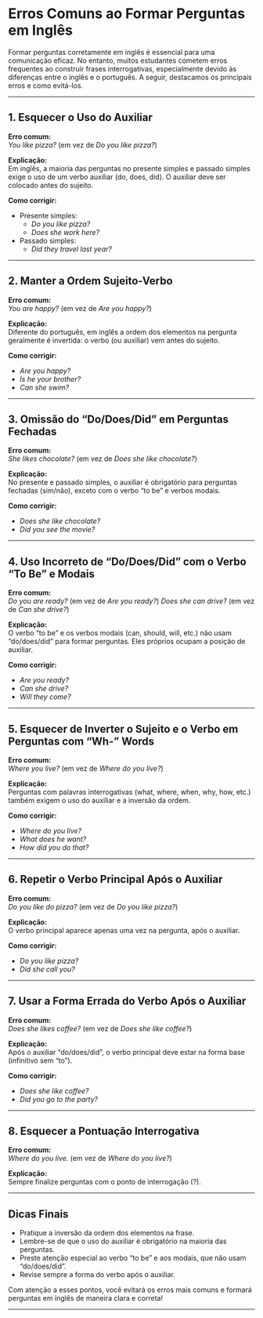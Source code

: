 
# Erros Comuns ao Formar Perguntas em Inglês

Formar perguntas corretamente em inglês é essencial para uma comunicação eficaz. No entanto, muitos estudantes cometem erros frequentes ao construir frases interrogativas, especialmente devido às diferenças entre o inglês e o português. A seguir, destacamos os principais erros e como evitá-los.

---

## 1. Esquecer o Uso do Auxiliar

**Erro comum:**  
*You like pizza?* (em vez de *Do you like pizza?*)

**Explicação:**  
Em inglês, a maioria das perguntas no presente simples e passado simples exige o uso de um verbo auxiliar (do, does, did). O auxiliar deve ser colocado antes do sujeito.

**Como corrigir:**  
- Presente simples:  
  - *Do you like pizza?*
  - *Does she work here?*
- Passado simples:  
  - *Did they travel last year?*

---

## 2. Manter a Ordem Sujeito-Verbo

**Erro comum:**  
*You are happy?* (em vez de *Are you happy?*)

**Explicação:**  
Diferente do português, em inglês a ordem dos elementos na pergunta geralmente é invertida: o verbo (ou auxiliar) vem antes do sujeito.

**Como corrigir:**  
- *Are you happy?*
- *Is he your brother?*
- *Can she swim?*

---

## 3. Omissão do “Do/Does/Did” em Perguntas Fechadas

**Erro comum:**  
*She likes chocolate?* (em vez de *Does she like chocolate?*)

**Explicação:**  
No presente e passado simples, o auxiliar é obrigatório para perguntas fechadas (sim/não), exceto com o verbo “to be” e verbos modais.

**Como corrigir:**  
- *Does she like chocolate?*
- *Did you see the movie?*

---

## 4. Uso Incorreto de “Do/Does/Did” com o Verbo “To Be” e Modais

**Erro comum:**  
*Do you are ready?* (em vez de *Are you ready?*)
*Does she can drive?* (em vez de *Can she drive?*)

**Explicação:**  
O verbo “to be” e os verbos modais (can, should, will, etc.) não usam “do/does/did” para formar perguntas. Eles próprios ocupam a posição de auxiliar.

**Como corrigir:**  
- *Are you ready?*
- *Can she drive?*
- *Will they come?*

---

## 5. Esquecer de Inverter o Sujeito e o Verbo em Perguntas com “Wh-” Words

**Erro comum:**  
*Where you live?* (em vez de *Where do you live?*)

**Explicação:**  
Perguntas com palavras interrogativas (what, where, when, why, how, etc.) também exigem o uso do auxiliar e a inversão da ordem.

**Como corrigir:**  
- *Where do you live?*
- *What does he want?*
- *How did you do that?*

---

## 6. Repetir o Verbo Principal Após o Auxiliar

**Erro comum:**  
*Do you like do pizza?* (em vez de *Do you like pizza?*)

**Explicação:**  
O verbo principal aparece apenas uma vez na pergunta, após o auxiliar.

**Como corrigir:**  
- *Do you like pizza?*
- *Did she call you?*

---

## 7. Usar a Forma Errada do Verbo Após o Auxiliar

**Erro comum:**  
*Does she likes coffee?* (em vez de *Does she like coffee?*)

**Explicação:**  
Após o auxiliar “do/does/did”, o verbo principal deve estar na forma base (infinitivo sem “to”).

**Como corrigir:**  
- *Does she like coffee?*
- *Did you go to the party?*

---

## 8. Esquecer a Pontuação Interrogativa

**Erro comum:**  
*Where do you live.* (em vez de *Where do you live?*)

**Explicação:**  
Sempre finalize perguntas com o ponto de interrogação (?).

---

## Dicas Finais

- Pratique a inversão da ordem dos elementos na frase.
- Lembre-se de que o uso do auxiliar é obrigatório na maioria das perguntas.
- Preste atenção especial ao verbo “to be” e aos modais, que não usam “do/does/did”.
- Revise sempre a forma do verbo após o auxiliar.

Com atenção a esses pontos, você evitará os erros mais comuns e formará perguntas em inglês de maneira clara e correta!

---
```